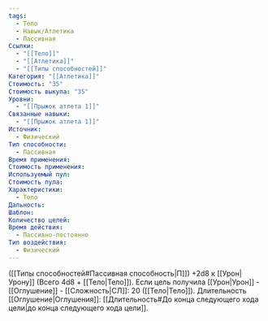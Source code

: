```yaml
---
tags:
  - Тело
  - Навык/Атлетика
  - Пассивная
Ссылки:
  - "[[Тело]]"
  - "[[Атлетика]]"
  - "[[Типы способностей]]"
Категория: "[[Атлетика]]"
Стоимость: "35"
Стоимость выкупа: "35"
Уровни:
  - "[[Прыжок атлета 1]]"
Связанные навыки:
  - "[[Прыжок атлета 1]]"
Источник:
  - Физический
Тип способности:
  - Пассивная
Время применения: 
Стоимость применения: 
Используемый пул: 
Стоимость пула: 
Характеристики:
  - Тело
Дальность: 
Шаблон: 
Количество целей: 
Время действия:
  - Пассивно-постоянно
Тип воздействия:
  - Физический
---
```

([[Типы способностей#Пассивная способность|П]]) +2d8 к [[Урон|Урону]] (Всего 4d8 + [[Тело|Тело]]). Если цель получила [[Урон|Урон]] - [[Оглушение]] - [[Сложность|СЛ]]: 20 ([[Тело|Тело]]). Длительность [[Оглушение|Оглушения]]: [[Длительность#До конца следующего хода цели|до конца следующего хода цели]].